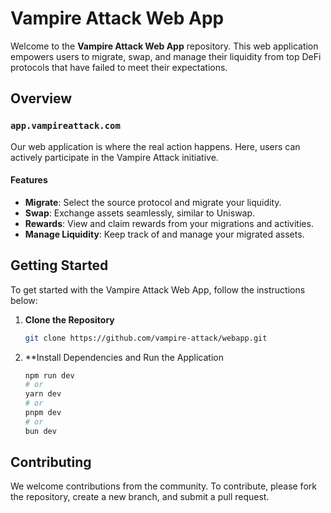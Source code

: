 # Vampire Attack Web App

Welcome to the **Vampire Attack Web App** repository. This web application empowers users to migrate, swap, and manage their liquidity from top DeFi protocols that have failed to meet their expectations.

## Overview

### `app.vampireattack.com`

Our web application is where the real action happens. Here, users can actively participate in the Vampire Attack initiative.

#### **Features**
- **Migrate**: Select the source protocol and migrate your liquidity.
- **Swap**: Exchange assets seamlessly, similar to Uniswap.
- **Rewards**: View and claim rewards from your migrations and activities.
- **Manage Liquidity**: Keep track of and manage your migrated assets.

## Getting Started

To get started with the Vampire Attack Web App, follow the instructions below:

1. **Clone the Repository**
   ```bash
   git clone https://github.com/vampire-attack/webapp.git
   ```
 2. **Install Dependencies and  Run the Application
    ```bash
    npm run dev
    # or
    yarn dev
    # or
    pnpm dev
    # or
    bun dev
    ```

## Contributing
We welcome contributions from the community. To contribute, please fork the repository, create a new branch, and submit a pull request.
